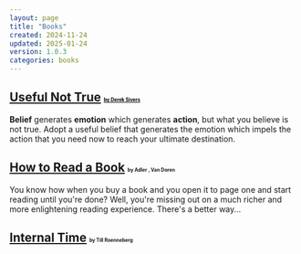 ```yaml
---
layout: page
title: "Books"
created: 2024-11-24
updated: 2025-01-24
version: 1.0.3
categories: books
---
```


## [Useful Not True](/books/useful-not-true) <small style="font-size: 0.4em"><a style="color: black" href="https://sive.rs">by Derek Sivers</a></small>

**Belief** generates **emotion** which generates **action**, but what you believe is not true. Adopt a useful belief that generates the emotion which impels the action that you need now to reach your ultimate destination.

## [How to Read a Book](/books/how-to-read-a-book) <small style="font-size: 0.4em">by Adler , Van Doren</small>

You know how when you buy a book and you open it to page one and start reading until you're done? Well, you're missing out on a much richer and more enlightening reading experience. There's a better way...

## [Internal Time](/books/internal-time) <small style="font-size: 0.4em">by Till Roenneberg</small>
